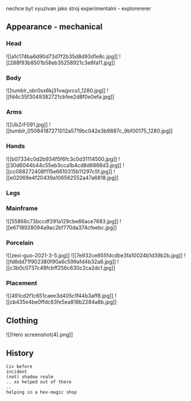 nechce byt vyuzivan jako stroj
experimentalni - explorererer
## Appearance - mechanical
### Head
![[a1c174ba6d90d73d7f2b35d8d93d1e8c.jpg]]
![[288f93b8501b58eb35258921c3e8fa11.jpg]]

### Body
![[tumblr_obr0sx6kj31vwjprco1_1280.jpg]]
![[fd4c35f3049382721cbfee2d8f0e0efa.jpg]]
### Arms
![[UbZrF091.jpg]]
![[tumblr_05084187271012a5719bc042e3b9887c_9bf00175_1280.jpg]]
### Hands
![[b07334c0d2b934f5f6fc3c0d31114500.jpg]]
![[30d6044b44c55eb3cca1b4cd8d6868d3.jpg]]
![[cc088272408f115e6610315b11297c5f.jpg]]
![[e02069e4f20439a106562552a47a6818.jpg]]
### Legs
### Mainframe
![[55866c73bccdf291a129cbe66ace7683.jpg]]
![[e6718928094a9ac2bf770da374cfeebc.jpg]]
### Porcelain
![[zexi-guo-2021-3-5.jpg]]
![[7e932ce855fdcdbe3fa10024b1d39b2b.jpg]]
![[fd8dd71f902380f90a6c599a1d4b32a8.jpg]]
![[c3b0c0737c48fcbff256c630c2ca2dc1.jpg]]
### Placement
![[491cd2f1c651caee3d405c1f44b3aff8.jpg]]
![[cb435e4be0ffdc83fe5ea818b2284a8b.jpg]]
## Clothing
![[Hero screenshot(4).png]]
## History
	Civ before
	incident
	(not) shadow realm
	.. xx helped out of there
	..
	helping in a hex-magic shop
